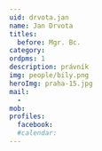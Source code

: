 ```yaml
---
uid: drvota.jan
name: Jan Drvota
titles:
  before: Mgr. Bc.
category:
ordpms: 1
description: právník
img: people/bily.png
heroImg: praha-15.jpg
mail:
  - 
mob:
profiles:
  facebook:
  #calendar: 
---
```

